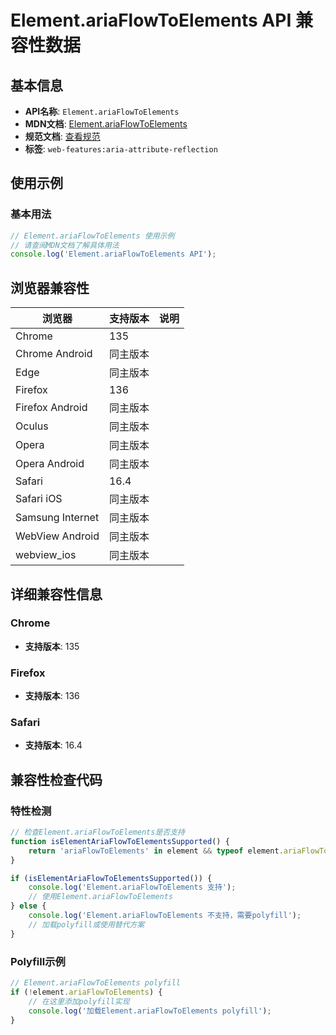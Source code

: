 # Element.ariaFlowToElements API 兼容性数据

## 基本信息

- **API名称**: `Element.ariaFlowToElements`
- **MDN文档**: [Element.ariaFlowToElements](https://developer.mozilla.org/docs/Web/API/Element/ariaFlowToElements)
- **规范文档**: [查看规范](https://w3c.github.io/aria/#dom-ariamixin-ariaflowtoelements)
- **标签**: `web-features:aria-attribute-reflection`

## 使用示例

### 基本用法

```javascript
// Element.ariaFlowToElements 使用示例
// 请查阅MDN文档了解具体用法
console.log('Element.ariaFlowToElements API');
```

## 浏览器兼容性

| 浏览器 | 支持版本 | 说明 |
|--------|----------|------|
| Chrome | 135 |  |
| Chrome Android | 同主版本 |  |
| Edge | 同主版本 |  |
| Firefox | 136 |  |
| Firefox Android | 同主版本 |  |
| Oculus | 同主版本 |  |
| Opera | 同主版本 |  |
| Opera Android | 同主版本 |  |
| Safari | 16.4 |  |
| Safari iOS | 同主版本 |  |
| Samsung Internet | 同主版本 |  |
| WebView Android | 同主版本 |  |
| webview_ios | 同主版本 |  |

## 详细兼容性信息

### Chrome

- **支持版本**: 135

### Firefox

- **支持版本**: 136

### Safari

- **支持版本**: 16.4

## 兼容性检查代码

### 特性检测

```javascript
// 检查Element.ariaFlowToElements是否支持
function isElementAriaFlowToElementsSupported() {
    return 'ariaFlowToElements' in element && typeof element.ariaFlowToElements === 'function';
}

if (isElementAriaFlowToElementsSupported()) {
    console.log('Element.ariaFlowToElements 支持');
    // 使用Element.ariaFlowToElements
} else {
    console.log('Element.ariaFlowToElements 不支持，需要polyfill');
    // 加载polyfill或使用替代方案
}
```

### Polyfill示例

```javascript
// Element.ariaFlowToElements polyfill
if (!element.ariaFlowToElements) {
    // 在这里添加polyfill实现
    console.log('加载Element.ariaFlowToElements polyfill');
}
```

